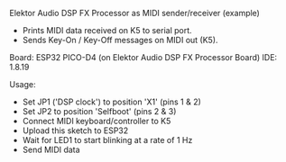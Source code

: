 Elektor Audio DSP FX Processor as MIDI sender/receiver (example)
- Prints MIDI data received on K5 to serial port.
- Sends Key-On / Key-Off messages on MIDI out (K5).

Board: ESP32 PICO-D4 (on Elektor Audio DSP FX Processor Board)
IDE: 1.8.19

Usage:
- Set JP1 ('DSP clock') to position 'X1' (pins 1 & 2)
- Set JP2 to position 'Selfboot' (pins 2 & 3)
- Connect MIDI keyboard/controller to K5
- Upload this sketch to ESP32
- Wait for LED1 to start blinking at a rate of 1 Hz
- Send MIDI data
